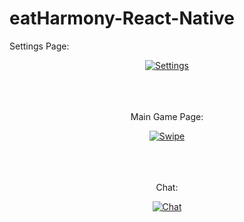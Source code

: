 # eatHarmony-React-Native
<p align="center" font-size=24 color='red'>

Settings Page:
</p>

<div align="center">
<a href="http://makeagif.com/Zjo6fX" title="Settings"><img src="http://i.makeagif.com/media/12-21-2016/Zjo6fX.gif" alt="Settings"></a>
</div>
<p align="center" fontSize=24>
<br><br><br>
Main Game Page:
</p>
<div align="center">
<a href="http://makeagif.com/iqOA9M" title="Swipe"><img src="http://i.makeagif.com/media/12-21-2016/iqOA9M.gif" alt="Swipe"></a>
</div>
<br><br><br>

<p align="center" fontSize=24>
Chat:
</p> 
<div align="center">
<a href="http://makeagif.com/0-OS22" title="Chat"><img src="http://i.makeagif.com/media/12-21-2016/0-OS22.gif" alt="Chat"></a>
</div>
